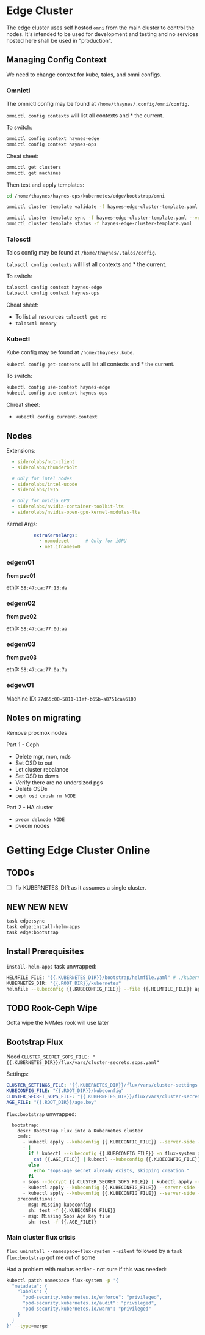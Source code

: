 # Edge Cluster

The edge cluster uses self hosted `omni` from the main cluster to control the nodes. It's intended to be used for development and testing and no services hosted here shall be used in "production".

## Managing Config Context

We need to change context for kube, talos, and omni configs. 

### Omnictl

The omnictl config may be found at `/home/thaynes/.config/omni/config`.

`omnictl config contexts` will list all contexts and * the current.

To switch:

```bash
omnictl config context haynes-edge
omnictl config context haynes-ops
```

Cheat sheet:

```bash
omnictl get clusters
omnictl get machines
```

Then test and apply templates:

```bash
cd /home/thaynes/haynes-ops/kubernetes/edge/bootstrap/omni

omnictl cluster template validate -f haynes-edge-cluster-template.yaml

omnictl cluster template sync -f haynes-edge-cluster-template.yaml --verbose
omnictl cluster template status -f haynes-edge-cluster-template.yaml
```

### Talosctl

Talos config may be found at `/home/thaynes/.talos/config`.

`talosctl config contexts` will list all contexts and * the current.

To switch:

```bash
talosctl config context haynes-edge
talosctl config context haynes-ops
```

Cheat sheet:

- To list all resources `talosctl get rd`
- `talosctl memory`

### Kubectl

Kube config may be found at `/home/thaynes/.kube`.

`kubectl config get-contexts` will list all contexts and * the current. 

To switch:

```bash
kubectl config use-context haynes-edge
kubectl config use-context haynes-ops
```

Chreat sheet:

- `kubectl config current-context`

## Nodes

Extensions:

```yaml
  - siderolabs/nut-client
  - siderolabs/thunderbolt

  # Only for intel nodes
  - siderolabs/intel-ucode
  - siderolabs/i915

  # Only for nvidia GPU
  - siderolabs/nvidia-container-toolkit-lts
  - siderolabs/nvidia-open-gpu-kernel-modules-lts
```

Kernel Args:

```yaml
          extraKernelArgs:
            - nomodeset      # Only for iGPU
            - net.ifnames=0
```

### edgem01

__from pve01__

eth0: `58:47:ca:77:13:da`

### edgem02

__from pve02__

eth0: `58:47:ca:77:0d:aa`

### edgem03

__from pve03__

eth0: `58:47:ca:77:0a:7a`

### edgew01

Machine ID: `77d65c00-5811-11ef-b65b-a8751caa6100`

## Notes on migrating

Remove proxmox nodes

Part 1 - Ceph

- Delete mgr, mon, mds
- Set OSD to out
- Let cluster rebalance
- Set OSD to down
- Verify there are no undersized pgs
- Delete OSDs
- `ceph osd crush rm NODE`

Part 2 - HA cluster

- `pvecm delnode NODE`
- pvecm nodes

# Getting Edge Cluster Online

## TODOs

- [ ] fix KUBERNETES_DIR as it assumes a single cluster.

## NEW NEW NEW

```bash
task edge:sync
task edge:install-helm-apps
task edge:bootstrap
```

## Install Prerequisites 

`install-helm-apps` task unwrapped:

```sh
HELMFILE_FILE: "{{.KUBERNETES_DIR}}/bootstrap/helmfile.yaml" # ./kubernetes/edge/bootstrap/helmfile.yaml
KUBERNETES_DIR: "{{.ROOT_DIR}}/kubernetes"
helmfile --kubeconfig {{.KUBECONFIG_FILE}} --file {{.HELMFILE_FILE}} apply --skip-diff-on-install --suppress-diff
```

## TODO Rook-Ceph Wipe

Gotta wipe the NVMes rook will use later

## Bootstrap Flux

Need `CLUSTER_SECRET_SOPS_FILE: "{{.KUBERNETES_DIR}}/flux/vars/cluster-secrets.sops.yaml"`

Settings:

```yaml
CLUSTER_SETTINGS_FILE: "{{.KUBERNETES_DIR}}/flux/vars/cluster-settings.yaml"
KUBECONFIG_FILE: "{{.ROOT_DIR}}/kubeconfig"
CLUSTER_SECRET_SOPS_FILE: "{{.KUBERNETES_DIR}}/flux/vars/cluster-secrets.sops.yaml"
AGE_FILE: "{{.ROOT_DIR}}/age.key"
```

`flux:bootstrap` unwrapped: 

```sh
  bootstrap:
    desc: Bootstrap Flux into a Kubernetes cluster
    cmds:
      - kubectl apply --kubeconfig {{.KUBECONFIG_FILE}} --server-side --kustomize {{.KUBERNETES_DIR}}/bootstrap/flux
      - |
        if ! kubectl --kubeconfig {{.KUBECONFIG_FILE}} -n flux-system get secret sops-age >/dev/null 2>&1; then
          cat {{.AGE_FILE}} | kubectl --kubeconfig {{.KUBECONFIG_FILE}} -n flux-system create secret generic sops-age --from-file=age.agekey=/dev/stdin
        else
          echo "sops-age secret already exists, skipping creation."
        fi
      - sops --decrypt {{.CLUSTER_SECRET_SOPS_FILE}} | kubectl apply --kubeconfig {{.KUBECONFIG_FILE}} --server-side --filename -
      - kubectl apply --kubeconfig {{.KUBECONFIG_FILE}} --server-side --filename {{.CLUSTER_SETTINGS_FILE}}
      - kubectl apply --kubeconfig {{.KUBECONFIG_FILE}} --server-side --kustomize {{.KUBERNETES_DIR}}/flux/config
    preconditions:
      - msg: Missing kubeconfig
        sh: test -f {{.KUBECONFIG_FILE}}
      - msg: Missing Sops Age key file
        sh: test -f {{.AGE_FILE}}
```

### Main cluster flux crisis

`flux uninstall --namespace=flux-system --silent` followed by a `task flux:bootstrap` got me out of some 

Had a problem with multus earlier - not sure if this was needed:

```sh
kubectl patch namespace flux-system -p '{
  "metadata": {
    "labels": {
      "pod-security.kubernetes.io/enforce": "privileged",
      "pod-security.kubernetes.io/audit": "privileged", 
      "pod-security.kubernetes.io/warn": "privileged"
    }
  }
}' --type=merge
```